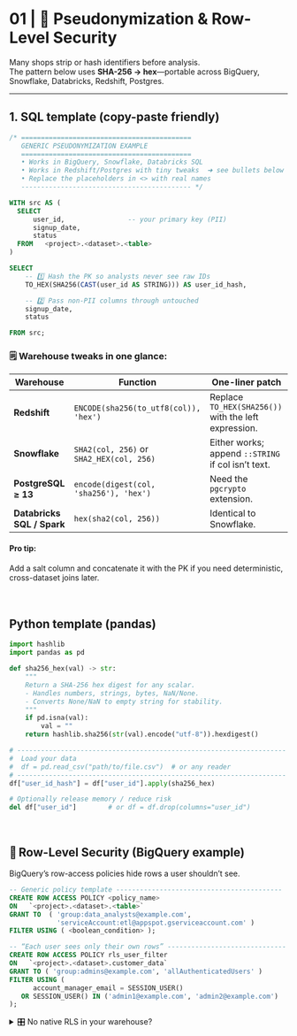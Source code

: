 # 01 | 🔐 Pseudonymization & Row-Level Security

Many shops strip or hash identifiers before analysis.  
The pattern below uses **SHA-256 → hex**—portable across BigQuery, Snowflake, Databricks, Redshift, Postgres.

---

## 1. SQL template (copy-paste friendly)

```sql
/* ===========================================
   GENERIC PSEUDONYMIZATION EXAMPLE
   ===========================================
   • Works in BigQuery, Snowflake, Databricks SQL
   • Works in Redshift/Postgres with tiny tweaks  ➜ see bullets below
   • Replace the placeholders in <> with real names
   ------------------------------------------- */

WITH src AS (
  SELECT
      user_id,                -- your primary key (PII)
      signup_date,
      status
  FROM   <project>.<dataset>.<table>
)

SELECT
    -- 1️⃣ Hash the PK so analysts never see raw IDs
    TO_HEX(SHA256(CAST(user_id AS STRING))) AS user_id_hash,

    -- 2️⃣ Pass non-PII columns through untouched
    signup_date,
    status

FROM src;
```

### 🗒️ Warehouse tweaks in one glance:

| Warehouse                  | Function                                 | One-liner patch                                      |
| -------------------------- | ---------------------------------------- | ---------------------------------------------------- |
| **Redshift**               | `ENCODE(sha256(to_utf8(col)), 'hex')`    | Replace `TO_HEX(SHA256())` with the left expression. |
| **Snowflake**              | `SHA2(col, 256)` or `SHA2_HEX(col, 256)` | Either works; append `::STRING` if col isn’t text.   |
| **PostgreSQL ≥ 13**        | `encode(digest(col, 'sha256'), 'hex')`   | Need the `pgcrypto` extension.                       |
| **Databricks SQL / Spark** | `hex(sha2(col, 256))`                    | Identical to Snowflake.                              |

#### Pro tip:
Add a salt column and concatenate it with the PK if you need deterministic, cross-dataset joins later.<br><br><br>


## Python template (pandas)

```Python
import hashlib
import pandas as pd

def sha256_hex(val) -> str:
    """
    Return a SHA-256 hex digest for any scalar.
    - Handles numbers, strings, bytes, NaN/None.
    - Converts None/NaN to empty string for stability.
    """
    if pd.isna(val):
        val = ""
    return hashlib.sha256(str(val).encode("utf-8")).hexdigest()

# --------------------------------------------------------------------
#  Load your data
#  df = pd.read_csv("path/to/file.csv")  # or any reader
# --------------------------------------------------------------------
df["user_id_hash"] = df["user_id"].apply(sha256_hex)

# Optionally release memory / reduce risk
del df["user_id"]        # or df = df.drop(columns="user_id")
```

&nbsp;

## 🔐 Row-Level Security (BigQuery example)

BigQuery’s row-access policies hide rows a user shouldn’t see.

```SQL
-- Generic policy template ------------------------------------------
CREATE ROW ACCESS POLICY <policy_name>
ON   `<project>.<dataset>.<table>`
GRANT TO  ( 'group:data_analysts@example.com',
            'serviceAccount:etl@appspot.gserviceaccount.com' )
FILTER USING ( <boolean_condition> );

-- “Each user sees only their own rows” ------------------------------
CREATE ROW ACCESS POLICY rls_user_filter
ON   `<project>.<dataset>.customer_data`
GRANT TO ( 'group:admins@example.com', 'allAuthenticatedUsers' )
FILTER USING (
      account_manager_email = SESSION_USER()
   OR SESSION_USER() IN ('admin1@example.com', 'admin2@example.com')
);
```

<details> <summary>🎛️ No native RLS in your warehouse?</summary>

Create a secure view that wraps the same filter.
```SQL
CREATE OR REPLACE VIEW analytics.v_customer_data AS
SELECT * FROM raw.customer_data
WHERE account_manager_email = current_user();
```
</details>
